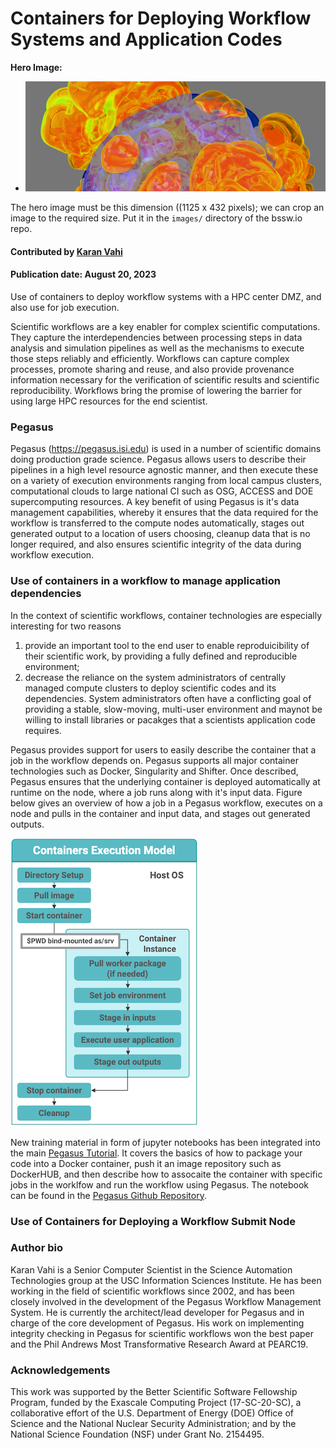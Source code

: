 # Containers for Deploying Workflow Systems and Application Codes

**Hero Image:**

 - <img src='../../images/Blog_081318_SoftVer.png' />
 
The hero image must be this dimension ((1125 x 432 pixels); we can crop an image to the required size.  Put it in the `images/` directory of the bssw.io repo.

#### Contributed by [Karan Vahi](https://github.com/vahi "Karan Vahi GitHub Profile")

#### Publication date: August 20, 2023

Use of containers to deploy workflow systems with a HPC center DMZ, and also use for job execution.

Scientific workflows are a key enabler for complex scientific computations. They capture the interdependencies between processing steps in data analysis and simulation pipelines as well as the mechanisms to execute those steps reliably and efficiently. Workflows can capture complex processes, promote sharing and reuse, and also provide provenance information necessary for the verification of scientific results and scientific reproducibility. Workflows bring the promise of lowering the barrier for using large HPC resources for the end scientist.


### Pegasus
Pegasus (https://pegasus.isi.edu) is used in a number of scientific domains doing production grade science. Pegasus allows users to describe their pipelines in a high level resource agnostic manner, and then execute these on a variety of execution environments ranging from local campus clusters, computational clouds to large national CI such as OSG, ACCESS and DOE supercomputing resources. A key benefit of using Pegasus is it's data management capabilities, whereby it ensures that the data required for the workflow is transferred to the compute nodes automatically, stages out generated output to a location of users choosing, cleanup data that is no longer required, and also ensures scientific integrity of the data during workflow execution. 

### Use of containers in a workflow to manage application dependencies
In the context of scientific workflows, container technologies are especially interesting for two reasons
1. provide an important tool to the end user to enable reproduicibility of their scientific work, by  providing a fully defined and reproducible environment; 
2. decrease the reliance on the system administrators of centrally managed compute clusters to deploy scientific codes and its dependencies. System administrators often have a conflicting goal of providing a stable, slow-moving, multi-user environment and maynot be willing to install libraries or pacakges that a scientists application code requires.

Pegasus provides support for users to easily describe the container that a job in the workflow depends on. Pegasus supports all major container technologies such as Docker, Singularity and Shifter. Once described, Pegasus ensures that the underlying container is deployed automatically at runtime on the node, where a job runs along with it's input data. Figure below gives an overview of how a job in a Pegasus workflow, executes on a node and pulls in the container and input data, and stages out generated outputs.

<img src='../../images/2023-08-pegasus-container-execution-model.png'/>

New training material in form of jupyter notebooks has been integrated into the main [Pegasus Tutorial](https://pegasus.isi.edu/documentation/user-guide/tutorial.html). It covers the basics of how to package your code into a Docker container, push it an image repository such as DockerHUB, and then describe how to assocaite the container with specific jobs in the worklfow and run the workflow using Pegasus. The notebook can be found in the [Pegasus Github Repository](https://github.com/pegasus-isi/pegasus/tree/master/tutorial/docker/notebooks). 

### Use of Containers for Deploying a Workflow Submit Node
 


### Author bio

Karan Vahi is a Senior Computer Scientist in the Science Automation Technologies group at the USC Information Sciences Institute. He has been working in the field of scientific workflows since 2002, and has been closely involved in the development of the Pegasus Workflow Management System. He is currently the architect/lead developer for Pegasus and in charge of the core development of Pegasus. His work on implementing integrity checking in Pegasus for scientific workflows won the best paper and the Phil Andrews Most Transformative Research Award at PEARC19.

### Acknowledgements

This work was supported by the Better Scientific Software Fellowship Program, funded by the Exascale Computing Project (17-SC-20-SC), a collaborative effort of the U.S. Department of Energy (DOE) Office of
Science and the National Nuclear Security Administration; and by the National Science Foundation (NSF) under Grant No. 2154495.


<!---
Publish: No
Categories: reliability
Topics: testing
Tags: bssw-blog-article
Level: 2
Prerequisites: default
Aggregate: none
--->
